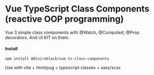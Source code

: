 # Vue TypeScript Class Components (reactive OOP programming)

Vue 3 simple class components with @Watch, @Computed, @Prop decorators. 
And UI KIT on them.

#### Install
```
npm install @diniroblack/vue-ts-class-components
```

Use with vite + html/pug + typescript classes + sass/scss

